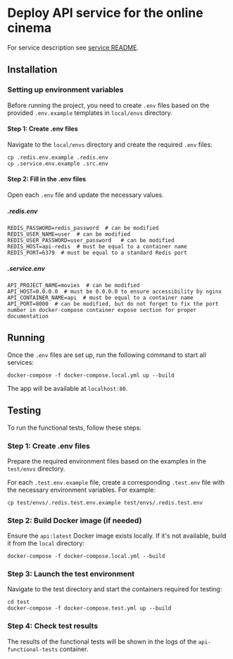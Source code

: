 # Deploy API service for the online cinema

For service description see [service README](../../services/api/README.md).

## Installation

### Setting up environment variables

Before running the project, you need to create `.env` files based on the provided `.env.example` templates in `local/envs` directory.

#### Step 1: Create .env files

Navigate to the `local/envs` directory and create the required `.env` files:

    cp .redis.env.example .redis.env
    cp .service.env.example .src.env

#### Step 2: Fill in the .env files

Open each `.env` file and update the necessary values.

##### .redis.env

    REDIS_PASSWORD=redis_password  # can be modified
    REDIS_USER_NAME=user  # can be modified
    REDIS_USER_PASSWORD=user_password   # can be modified
    REDIS_HOST=api-redis  # must be equal to a container name
    REDIS_PORT=6379  # must be equal to a standard Redis port

##### .service.env

    API_PROJECT_NAME=movies  # can be modified
    API_HOST=0.0.0.0  # must be 0.0.0.0 to ensure accessibility by nginx
    API_CONTAINER_NAME=api  # must be equal to a container name
    API_PORT=8000  # can be modified, but do not forget to fix the port number in docker-compose container expose section for proper documentation

## Running

Once the `.env` files are set up, run the following command to start all services:

    docker-compose -f docker-compose.local.yml up --build

The app will be available at `localhost:80`.

## Testing

To run the functional tests, follow these steps:

### Step 1: Create .env files
Prepare the required environment files based on the examples in the `test/envs` directory.

For each `.test.env.example` file, create a corresponding `.test.env` file with the necessary environment variables. For example:


    cp test/envs/.redis.test.env.example test/envs/.redis.test.env


### Step 2: Build Docker image (if needed)
Ensure the `api:latest` Docker image exists locally. If it's not available, build it from the `local` directory:

    docker-compose -f docker-compose.local.yml --build

### Step 3: Launch the test environment

Navigate to the test directory and start the containers required for testing:

    cd test
    docker-compose -f docker-compose.test.yml up --build

### Step 4: Check test results

The results of the functional tests will be shown in the logs of the `api-functional-tests` container.
